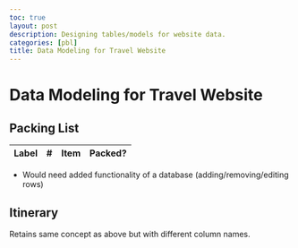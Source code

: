 ```yaml
---
toc: true
layout: post
description: Designing tables/models for website data.
categories: [pbl]
title: Data Modeling for Travel Website
---
```

# Data Modeling for Travel Website

## Packing List
<!-- HTML table fragment for page -->
<table>
  <thead>
  <tr>
    <th>Label</th>
    <th>#</th>
    <th>Item</th>
    <th>Packed?</th>
  </tr>
  </thead>
  <tbody id="result">
    <!-- javascript generated data -->
  </tbody>
</table>

<script>
// prepare HTML result container for new output
const resultContainer = document.getElementById("result");

// define a function to hold data for each item
function Stuff(label, item) {
    this.label = label;
    this.item = item;
}

// define a JSON conversion "method" associated with each item
Stuff.prototype.toJSON = function() {
    const obj = {label: this.label, item: this.item};
    const json = JSON.stringify(obj);  // json/string is useful when passing data on internet
    return json;
}

// define array of students
var stuffs = [ 
    new Stuff("Clothing", "Jacket"),
];

function Luggage(stuffs){
    this.luggage = stuffs;
    // build json/string format
    this.json = [];
    this.luggage.forEach(stuff => this.json.push(stuff.toJSON()));
}

// make a 
myLuggage = new Luggage(stuffs);

for (const row of myLuggage.luggage) {
    // tr for each row
    const tr = document.createElement("tr");
    // td for each column
    const label = document.createElement("td");
    const num = document.creatElement("td");
    const item = document.createElement("td");
    const packed = document.createElement("td");
    
    // data is specific to the API
    label.innerHTML = row.label;
    item.innerHTML = row.item; 
    num.innerHTML = tr.rowIndex;

    var x = document.createElement("INPUT");
    x.setAttribute("type", "checkbox");
    packed.innerHTML = x;
  
    // this build td's into tr
    tr.appendChild(label);
    tr.appendChild(num);
    tr.appendChild(item);
    tr.appendChild(packed);

    // add HTML to container
    resultContainer.appendChild(tr);
}

</script>
- Would need added functionality of a database (adding/removing/editing rows)

## Itinerary
Retains same concept as above but with different column names.